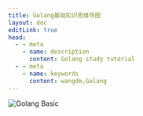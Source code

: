 ```yaml
---
title: Golang基础知识思维导图
layout: doc
editLink: true
head:
  - - meta
    - name: description
      content: Golang study tutorial
  - - meta
    - name: keywords
      content: wangdm,Golang
---
```


![Golang Basic](/images/Golang.png "Golang Basic")